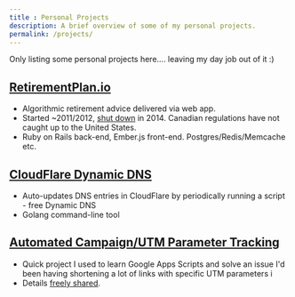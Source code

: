 ```yaml
---
title : Personal Projects
description: A brief overview of some of my personal projects.
permalink: /projects/
---
```


Only listing some personal projects here.... leaving my day job out of it :)

## [RetirementPlan.io](https://www.retirementplan.io)

- Algorithmic retirement advice delivered via web app.
- Started ~2011/2012, [shut down][] in 2014. Canadian regulations have not caught up to the United States.
- Ruby on Rails back-end, Ember.js front-end. Postgres/Redis/Memcache etc.

[shut down]: /2015-01-23-shutting-down-retirementplan-io/

## [CloudFlare Dynamic DNS](https://github.com/brandonparsons/go_cloudflare_dyndns) ##

- Auto-updates DNS entries in CloudFlare by periodically running a script - free Dynamic DNS
- Golang command-line tool

## [Automated Campaign/UTM Parameter Tracking][post] ##

- Quick project I used to learn Google Apps Scripts and solve an issue I'd been having shortening a lot of links with specific UTM parameters i
- Details [freely shared][post].

[post]: /2012/external-campaign-link-tracking/
